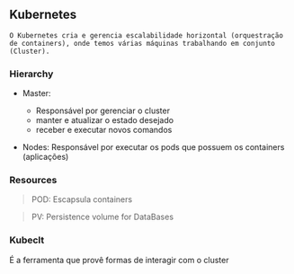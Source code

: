 ## Kubernetes
    O Kubernetes cria e gerencia escalabilidade horizontal (orquestração de containers), onde temos várias máquinas trabalhando em conjunto (Cluster).

### Hierarchy
 - Master: 
   - Responsável por gerenciar o cluster
   - manter e atualizar o estado desejado
   - receber e executar novos comandos

 - Nodes: Responsável por executar os pods que possuem os containers (aplicações)


### Resources
 > POD: Escapsula containers
 
 > PV: Persistence volume for DataBases

 ### Kubeclt
 É a ferramenta que provê formas de interagir com o cluster